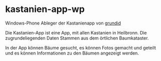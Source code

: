 # kastanien-app-wp

Windows-Phone Ableger der Kastanienapp von [grundid](http://grundid.de/2015/09/04/kastanien-app-heilbronn/)

Die Kastanien-App ist eine App, mit allen Kastanien in Heilbronn. 
Die zugrundeliegenden Daten Stammen aus dem örtlichen Baumkataster.

In der App können Bäume gesucht, es können Fotos gemacht und geteilt und es können Informationen zu den Bäumen
angezeigt werden.
